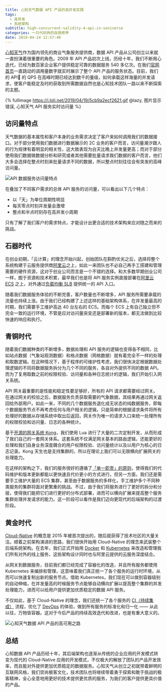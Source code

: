 ```yaml
---
title: 心知天气数据 API 产品的高并发实践
tags:
  - 高并发
  - 系统架构
subtitle: high-concurrent-validity-4-api-in-seniverse
categories: 一只代码狗的自我修养
date: 2019-04-24 12:57:40
---
```


[心知天气](https://www.seniverse.com/)作为国内领先的商业气象服务提供商，数据 API 产品从公司创立以来就一直扮演着很重要的角色。2009 年 API 产品初次上线，历经十年，我们不断用心迭代，已经为数百家企业客户提供稳定可靠的数据服务 540 多亿次。在我们[官网首页](https://www.seniverse.com/)一直跳动的调用量数字就实时展示了整个 API 产品的服务状态。目前，我们的 API 的 QPS 在高峰时期已经达到数千的量级，如何承载这样海量的并发请求，使客户能稳定及时的获取到所需数据自然也是心知技术团队一路以来不断探索的主题。

{% fullimage https://i.loli.net/2019/04/19/5cb9a2ecf2621.gif @lazy, 图片显示错误, 心知天气 API 服务实时访问量 %}

<!-- more -->

## 访问量特点

天气数据的基本属性和客户本身的业务需求决定了客户来如何调用我们的数据接口。对于部分使用我们数据进行数据展示的 2C 业务的客户而言，访问量潮汐跟人的行为规律有着明显的相关性，这大致表现为白天比晚上并发量更高；而对于部分使用我们数据做数据分析和研究或者其他需要批量请求我们数据的客户而言，他们大多会选择在整点时刻来批量请求不同的数据，所以整点时刻往往会有突发的高峰访问量。

![API 数据服务访问量特点](https://i.loli.net/2019/04/18/5cb885ced4a0b.png)

在叠加了不同客户需求的总体 API 服务的访问量，可以看出以下几个特点：

- 以「天」为单位周期性明显
- 每天零点时刻并发量会激增
- 整点和半点时刻存在高并发小周期

只有了解了我们客户的需求特点，才能设计出更合适的技术架构来应对随之而来的挑战。

## 石器时代

在创业初期，「云计算」的理念开始兴起，创始团队在斟酌优劣之后，选择将整个系统构建于云服务提供商[阿里云](https://www.aliyun.com/)之上，如此一来团队也不必自己再手工搭建和管理需要的硬件资源，这对于创业公司而言是一个不错的选择。和大多数早期创业公司一样，囿于资源和技术积累，最早我们也是将 API 服务实例直接部署在[阿里云 ECS](https://cn.aliyun.com/product/ecs) 之上，对外通过[负载均衡 SLB](https://www.aliyun.com/product/slb) 提供统一的 API 入口。

随着我们数据服务体验的不断完善，客户数量也不断增多，API 服务所需要承载的流量也持续上涨。由于我们已经构建了上述这样的基础架构体系，在并发量最高的时期，我们需要手工维护高达 40 台左右的 ECS。而每个 ECS 上有自己独立但不完全一致的运行环境，不管是应对访问量突变还是部署新的版本，都无法做到比较快速的响应和执行。

## 青铜时代

随着我们数据种类的不断增多，数据处理和 API 服务的逻辑也变得各不相同，比如站点数据（气象站观测数据）和格点数据（网格数据）就有着完全不一样的处理和取数逻辑。在这种情况下，基于程序的可维护性考虑，我们很快决定根据数据处理逻辑的不同将数据服务拆分为几个不同的服务，各自对外提供不同的数据 API。而为了复用取数之前的权限校验、访问量和各种日志统计的逻辑，我们开始引入网关系统。

API 网关最重要的是性能和稳定性要足够好，所有的 API 请求都需要经过网关。在通过网关的校验之后，数据服务负责获取需要的气象数据，其结果再通过网关返回给外部用户。如此一来，不同的几个数据服务退化成无状态的纯数据服务，即每个数据服务节点不再考虑任何与用户相关的逻辑，只是简单的根据请求条件将所有处理好的数据从存储系统中取出后返回，网关作为唯一的请求入口来统一处理所有的权限校验和访问量、日志的各种统计。

基于[开源的网关系统 Kong](https://konghq.com/)，我们使用 Lua 进行了大量的二次定制开发，从而形成了我们自己的一套网关体系。这套系统不仅满足网关基本的路由逻辑，还能更好的处理和我们自身业务深度耦合的用户权限校验、访问量统计以及以用户为核心的日志记录。Kong 天生也是支持集群的，所以在理论上我们可以无限横向扩展网关的处理能力。

在这样的架构之下，我们的服务很好的遵循了[「单一职责」的原则](https://zh.wikipedia.org/wiki/单一功能原则)，使得我们的代码维护和版本更新都能以更快速且代价更小的方式进行。但另一方面，我们还是需要手工维护大量的 ECS 集群，甚至由于数据服务的多样化，手工维护多个不同种类服务的集群将面对更繁重的挑战。不过，由于我们将服务进行了更好的拆分和分层，使得我们能把它们进行更好的分布式部署，进而可以横向扩展来提高整个服务集群处理并发请求的能力。这一阶段可以看作是我们迈向更现代的后端架构的过渡阶段。

## 黄金时代

[Cloud-Native](https://pivotal.io/cloud-native) 的概念是 2015 年被首次提出的，随后就获得了技术社区的大量关注。顺着之前架构演进的思路，我们很快开始用 Cloud-Native 的理念来武装整个后端系统架构。在去年，我们正式开始用 [Docker](https://www.docker.com/) 和 [Kubernetes](https://kubernetes.io/) 来改造和管理我们所有对外的线上服务，这些架构设计同时也与阿里云提供的云服务深度结合。

从网关到数据服务，目前我们都已经完成了容器化的改造，并且所有服务都使用 Kubernetes 来编排和管理，这意味着我们真正统一了各个服务的运行时环境，从而可以快速复制出新的服务节点。借助 Kubernetes，我们现在可以做到容器级别的自动伸缩，在并发量高的时候服务节点能够自动横向扩展以提高整个集群的并发处理能力，进而可以给用户提供更加优质稳定的数据 API 服务。

不仅如此，基于 Cloud-Native 的理念，我们还统一了各个服务的 [CI（持续集成）](https://zh.wikipedia.org/wiki/持續整合) 流程，优化了 [DevOps](https://zh.wikipedia.org/wiki/DevOps) 的体验，做到所有服务的标准化和归一化 —— 从此以往，万物皆容器。这对于今后产品的持续高效迭代和改进，也是有重大意义的。

![心知天气数据 API 产品的高可用之路](https://i.loli.net/2019/04/24/5cbff6493d238.jpeg)

## 总结

心知数据 API 产品历经十年，其后端架构也逐渐从传统的企业应用的开发模式转变为现代的 Cloud-Native 应用的开发模式，不仅极大的解放了团队的产品开发效率，而且能对外提供更加优质稳定的数据服务。心知天气从创立之初就带着鲜明的互联网风格，我们崇尚极客文化，技术团队也将继续带着勇于探索和敢于挑战的极客精神，全心全意地用更好的技术提供更优质的服务，为我们的客户提供更具价值的产品。

